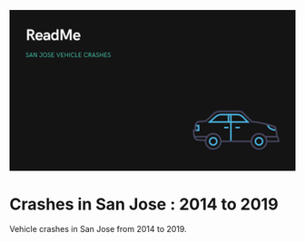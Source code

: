 
![](Image.png)
# Crashes in San Jose : 2014 to 2019

Vehicle crashes in San Jose from 2014 to 2019. 
